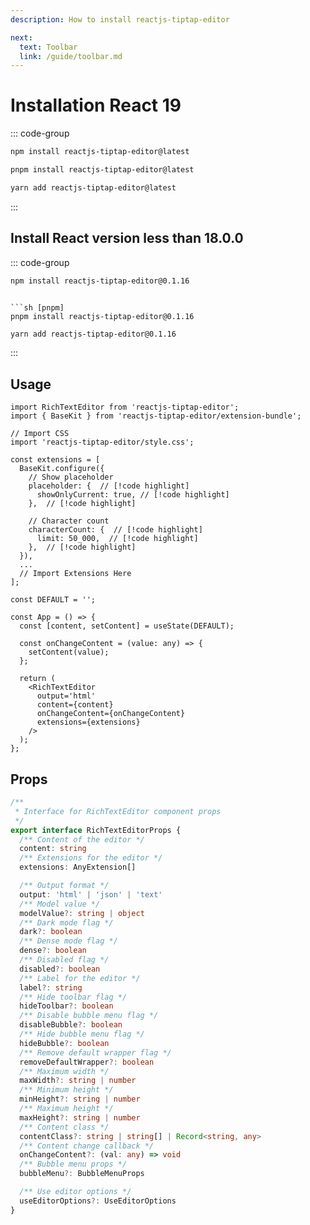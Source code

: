 ```yaml
---
description: How to install reactjs-tiptap-editor

next:
  text: Toolbar
  link: /guide/toolbar.md
---
```


# Installation React 19

::: code-group

```sh [npm]
npm install reactjs-tiptap-editor@latest
```

```sh [pnpm]
pnpm install reactjs-tiptap-editor@latest
```

```sh [yarn]
yarn add reactjs-tiptap-editor@latest
```

:::

## Install React version less than 18.0.0

::: code-group

```sh [npm]
npm install reactjs-tiptap-editor@0.1.16
```
```

```sh [pnpm]
pnpm install reactjs-tiptap-editor@0.1.16
```

```sh [yarn]
yarn add reactjs-tiptap-editor@0.1.16
```

:::


## Usage

```tsx
import RichTextEditor from 'reactjs-tiptap-editor';
import { BaseKit } from 'reactjs-tiptap-editor/extension-bundle';

// Import CSS
import 'reactjs-tiptap-editor/style.css';

const extensions = [
  BaseKit.configure({
    // Show placeholder
    placeholder: {  // [!code highlight]
      showOnlyCurrent: true, // [!code highlight]
    },  // [!code highlight]

    // Character count
    characterCount: {  // [!code highlight]
      limit: 50_000,  // [!code highlight]
    },  // [!code highlight]
  }),
  ...
  // Import Extensions Here
];

const DEFAULT = '';

const App = () => {
  const [content, setContent] = useState(DEFAULT);

  const onChangeContent = (value: any) => {
    setContent(value);
  };

  return (
    <RichTextEditor
      output='html'
      content={content}
      onChangeContent={onChangeContent}
      extensions={extensions}
    />
  );
};
```

## Props

```ts
/**
 * Interface for RichTextEditor component props
 */
export interface RichTextEditorProps {
  /** Content of the editor */
  content: string
  /** Extensions for the editor */
  extensions: AnyExtension[]

  /** Output format */
  output: 'html' | 'json' | 'text'
  /** Model value */
  modelValue?: string | object
  /** Dark mode flag */
  dark?: boolean
  /** Dense mode flag */
  dense?: boolean
  /** Disabled flag */
  disabled?: boolean
  /** Label for the editor */
  label?: string
  /** Hide toolbar flag */
  hideToolbar?: boolean
  /** Disable bubble menu flag */
  disableBubble?: boolean
  /** Hide bubble menu flag */
  hideBubble?: boolean
  /** Remove default wrapper flag */
  removeDefaultWrapper?: boolean
  /** Maximum width */
  maxWidth?: string | number
  /** Minimum height */
  minHeight?: string | number
  /** Maximum height */
  maxHeight?: string | number
  /** Content class */
  contentClass?: string | string[] | Record<string, any>
  /** Content change callback */
  onChangeContent?: (val: any) => void
  /** Bubble menu props */
  bubbleMenu?: BubbleMenuProps

  /** Use editor options */
  useEditorOptions?: UseEditorOptions
}
```

